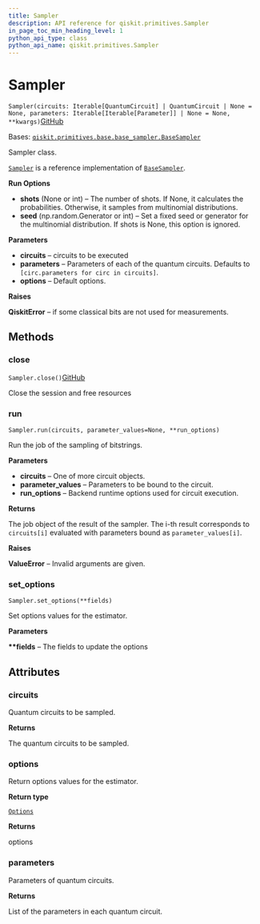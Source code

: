 ```yaml
---
title: Sampler
description: API reference for qiskit.primitives.Sampler
in_page_toc_min_heading_level: 1
python_api_type: class
python_api_name: qiskit.primitives.Sampler
---
```


# Sampler

<span id="qiskit.primitives.Sampler" />

`Sampler(circuits: Iterable[QuantumCircuit] | QuantumCircuit | None = None, parameters: Iterable[Iterable[Parameter]] | None = None, **kwargs)`[GitHub](https://github.com/qiskit/qiskit/tree/stable/0.41/qiskit/primitives/sampler.py "view source code")

Bases: [`qiskit.primitives.base.base_sampler.BaseSampler`](qiskit.primitives.BaseSampler "qiskit.primitives.base.base_sampler.BaseSampler")

Sampler class.

[`Sampler`](#qiskit.primitives.Sampler "qiskit.primitives.Sampler") is a reference implementation of [`BaseSampler`](qiskit.primitives.BaseSampler "qiskit.primitives.BaseSampler").

**Run Options**

*   **shots** (None or int) – The number of shots. If None, it calculates the probabilities. Otherwise, it samples from multinomial distributions.
*   **seed** (np.random.Generator or int) – Set a fixed seed or generator for the multinomial distribution. If shots is None, this option is ignored.

**Parameters**

*   **circuits** – circuits to be executed
*   **parameters** – Parameters of each of the quantum circuits. Defaults to `[circ.parameters for circ in circuits]`.
*   **options** – Default options.

**Raises**

**QiskitError** – if some classical bits are not used for measurements.

## Methods

### close

<span id="qiskit.primitives.Sampler.close" />

`Sampler.close()`[GitHub](https://github.com/qiskit/qiskit/tree/stable/0.41/qiskit/primitives/sampler.py "view source code")

Close the session and free resources

### run

<span id="qiskit.primitives.Sampler.run" />

`Sampler.run(circuits, parameter_values=None, **run_options)`

Run the job of the sampling of bitstrings.

**Parameters**

*   **circuits** – One of more circuit objects.
*   **parameter\_values** – Parameters to be bound to the circuit.
*   **run\_options** – Backend runtime options used for circuit execution.

**Returns**

The job object of the result of the sampler. The i-th result corresponds to `circuits[i]` evaluated with parameters bound as `parameter_values[i]`.

**Raises**

**ValueError** – Invalid arguments are given.

### set\_options

<span id="qiskit.primitives.Sampler.set_options" />

`Sampler.set_options(**fields)`

Set options values for the estimator.

**Parameters**

**\*\*fields** – The fields to update the options

## Attributes

<span id="qiskit.primitives.Sampler.circuits" />

### circuits

Quantum circuits to be sampled.

**Returns**

The quantum circuits to be sampled.

<span id="qiskit.primitives.Sampler.options" />

### options

Return options values for the estimator.

**Return type**

[`Options`](qiskit.providers.Options "qiskit.providers.options.Options")

**Returns**

options

<span id="qiskit.primitives.Sampler.parameters" />

### parameters

Parameters of quantum circuits.

**Returns**

List of the parameters in each quantum circuit.

